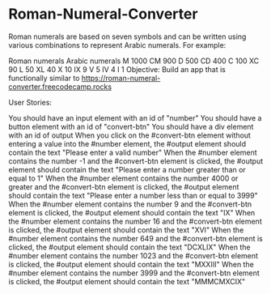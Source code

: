 # Roman-Numeral-Converter
Roman numerals are based on seven symbols and can be written using various combinations to represent Arabic numerals. For example:

Roman numerals	Arabic numerals
M	1000
CM	900
D	500
CD	400
C	100
XC	90
L	50
XL	40
X	10
IX	9
V	5
IV	4
I	1
Objective: Build an app that is functionally similar to https://roman-numeral-converter.freecodecamp.rocks

User Stories:

You should have an input element with an id of "number"
You should have a button element with an id of "convert-btn"
You should have a div element with an id of output
When you click on the #convert-btn element without entering a value into the #number element, the #output element should contain the text "Please enter a valid number"
When the #number element contains the number -1 and the #convert-btn element is clicked, the #output element should contain the text "Please enter a number greater than or equal to 1"
When the #number element contains the number 4000 or greater and the #convert-btn element is clicked, the #output element should contain the text "Please enter a number less than or equal to 3999"
When the #number element contains the number 9 and the #convert-btn element is clicked, the #output element should contain the text "IX"
When the #number element contains the number 16 and the #convert-btn element is clicked, the #output element should contain the text "XVI"
When the #number element contains the number 649 and the #convert-btn element is clicked, the #output element should contain the text "DCXLIX"
When the #number element contains the number 1023 and the #convert-btn element is clicked, the #output element should contain the text "MXXIII"
When the #number element contains the number 3999 and the #convert-btn element is clicked, the #output element should contain the text "MMMCMXCIX"
